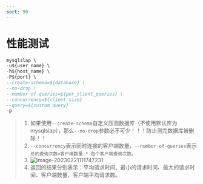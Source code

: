 ```yaml
---
sort: 90
---
```

# 性能测试

```sql
mysqlslap \
-u${user_name} \
-h${host_name} \
-P${port} \
--create-schema=${database} \
--no-drop \
--number-of-queries=${per_client_queries} \
--concurrency=${client_size}
--query=${custom_query}
-p
```

> 1. 如果使用`--create-schema`自定义压测数据库（不使用默认库为mysqlslap），那么`--no-drop`参数必不可少！！！防止测完数据库被删除！！
> 2. `--concurrency`表示同时连接的客户端数量，`--number-of-queries`表示`总的查询次数=客户端数量 * 每个客户端查询次数`。
> 3. ![image-20230221111747231](https://fnos.leejay.top:9000/images/2025/01/22/e5c96c8f-b394-4125-8641-0b38a593f2a3.png)
> 4. 返回的结果分别表示：平均请求时间、最小的请求时间、最大的请求时间、客户端数量、客户端平均请求数。

